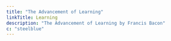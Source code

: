 ```yaml
---
title: "The Advancement of Learning"
linkTitle: Learning
description: "The Advancement of Learning by Francis Bacon"
c: "steelblue"
---
```

